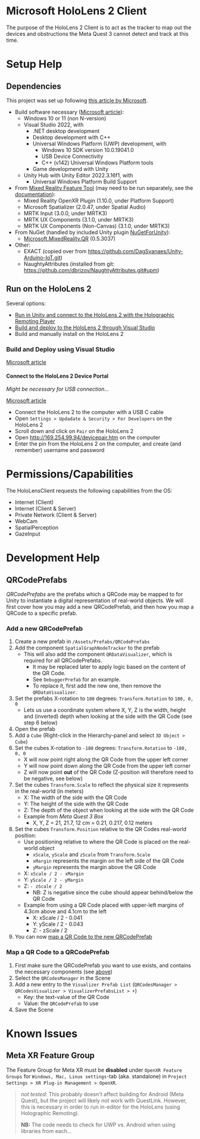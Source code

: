 # Microsoft HoloLens 2 Client

The purpose of the HoloLens 2 Client is to act as the tracker to map out the devices and obstructions the Meta Quest 3 cannot detect and track at this time.


# Setup Help


## Dependencies

This project was set up following [this article by Microsoft](https://learn.microsoft.com/en-us/windows/mixed-reality/mrtk-unity/mrtk3-overview/getting-started/setting-up/setup-new-project).

- Build software necessary ([Microsoft article](https://learn.microsoft.com/en-us/windows/mixed-reality/develop/install-the-tools?tabs=unity)):
  - Windows 10 or 11 (non N-version)
  - Visual Studio 2022, with
    - .NET desktop development
    - Desktop development with C++
    - Universal Windows Platform (UWP) development, with
      - Windows 10 SDK version 10.0.19041.0
      - USB Device Connectivity
      - C++ (v142) Universal Windows Platform tools
    - Game developmend with Unity
  - Unity Hub with Unity Editor 2022.3.16f1, with
    - Universal Windows Platform Build Support
- From [Mixed Reality Feature Tool](https://aka.ms/mrfeaturetool) (may need to be run separately, see the [documentation](https://learn.microsoft.com/en-gb/windows/mixed-reality/develop/unity/welcome-to-mr-feature-tool)):
  - Mixed Reality OpenXR Plugin (1.10.0, under Platform Support)
  - Microsoft Spatializer (2.0.47, under Spatial Audio)
  - MRTK Input (3.0.0, under MRTK3)
  - MRTK UX Components (3.1.0, under MRTK3)
  - MRTK UX Components (Non-Canvas) (3.1.0, under MRTK3)
- From NuGet (handled by included Unity plugin [NuGetForUnity](https://github.com/GlitchEnzo/NuGetForUnity)):
  - [Microsoft.MixedReality.QR](https://www.nuget.org/Packages/Microsoft.MixedReality.QR) (0.5.3037)
- Other:
  - EXACT (copied over from https://github.com/DagSvanaes/Unity-Arduino-IoT.git)
  - NaughtyAttributes (installed from git: https://github.com/dbrizov/NaughtyAttributes.git#upm)


## Run on the HoloLens 2

Several options:

- [Run in Unity and connect to the HoloLens 2 with the Holographic Remoting Player](https://learn.microsoft.com/en-us/windows/mixed-reality/develop/unity/preview-and-debug-your-app?tabs=openxr)
- [Build and deploy to the HoloLens 2 through Visual Studio](#build-and-deploy-using-visual-studio)
- Build and manually install on the HoloLens 2


### Build and Deploy using Visual Studio

[Microsoft article](https://learn.microsoft.com/en-us/windows/mixed-reality/mrtk-unity/mrtk3-overview/test-and-deploy/hololens2-deployment)


#### Connect to the HoloLens 2 Device Portal

_Might be necessary for USB connection..._

[Microsoft article](https://learn.microsoft.com/en-us/windows/mixed-reality/develop/advanced-concepts/using-the-windows-device-portal)

- Connect the HoloLens 2 to the computer with a USB C cable
- Open `Settings > Updadate & Security > For Developers` on the HoloLens 2
- Scroll down and click on `Pair` on the HoloLens 2
- Open http://169.254.99.94/devicepair.htm on the computer
- Enter the pin from the HoloLens 2 on the computer, and create (and remember) username and password


# Permissions/Capabilities

The HoloLensClient requests the following capabilities from the OS:
- Internet (Client)
- Internet (Client & Server)
- Private Network (Client & Server)
- WebCam
- SpatialPerception
- GazeInput


# Development Help


## QRCodePrefabs

_QRCodePrefabs_ are the prefabs which a QRCode may be mapped to for Unity to instantiate a digital representation
of real-world objects. We will first cover how you may add a new QRCodePrefab, and then how you map a QRCode to a
specific prefab.


### Add a new QRCodePrefab

1. Create a new prefab in `/Assets/Prefabs/QRCodePrefabs`
2. Add the component `SpatialGraphNodeTracker` to the prefab
   - This will also add the component `QRDataVisualizer`, which is required for all
     QRCodePrefabs.
     - It may be replaced later to apply logic based on the content of the QR Code.
     - See `DebuggerPrefab` for an example.
     - To replace it, first add the new one, then remove the `QRDataVisualizer`.
3. Set the prefabs X-rotation to `180` degrees: `Transform.Rotation` to `180, 0, 0`
   - Lets us use a coordinate system where X, Y, Z is the width, height and (inverted) depth when looking at the side
     with the QR Code (see step 6 below)
4. Open the prefab
5. Add a `Cube` (Right-click in the Hierarchy-panel and select `3D Object > Cube`)
6. Set the cubes X-rotation to `-180` degrees: `Transform.Rotation` to `-180, 0, 0`
   - X will now point right along the QR Code from the upper left corner
   - Y will now point down along the QR Code from the upper left corner
   - Z will now point __out__ of the QR Code (Z-position will therefore need to be negative, see below)
7. Set the cubes `Transform.Scale` to reflect the physical size it represents in the real-world (in meters)
   - X: The width of the side with the QR Code
   - Y: The height of the side with the QR Code
   - Z: The depth of the object when looking at the side with the QR Code
   - Example from _Meta Quest 3 Box_
     - X, Y, Z = 21, 21.7, 12 cm = 0.21, 0.217, 0.12 meters
8. Set the cubes `Transform.Position` relative to the QR Codes real-world position:
   - Use positioning relative to where the QR Code is placed on the real-world object
     - `xScale`, `yScale` and `zScale` from `Transform.Scale`
     - `xMargin` represents the margin on the left side of the QR Code
     - `yMargin` represents the margin above the QR Code
   - X: `xScale / 2 - xMargin`
   - Y: `yScale / 2 - yMargin`
   - Z: `- zScale / 2`
     - NB: Z is negative since the cube should appear behind/below the QR Code
   - Example from using a QR Code placed with upper-left margins of 4.3cm above and 4.1cm to the left
     - X: xScale / 2 - 0.041
     - Y: yScale / 2 - 0.043
     - Z: - zScale / 2
9. You can now [map a QR Code to the new QRCodePrefab](#map-a-qr-code-to-a-qrcodeprefab)

### Map a QR Code to a QRCodePrefab

1. First make sure the QRCodePrefab you want to use exists, and contains the necessary components
   (see [above](#add-a-new-qrcodeprefab))
2. Select the `QRCodesManager` in the Scene
3. Add a new entry to the `Visualizer Prefab List` (`QRCodesManager > QRCodesVisualizer > VisualizerPrefabsList > +`)
   - Key: the text-value of the QR Code
   - Value: the `QRCodePrefab` to use
4. Save the Scene


# Known Issues


## Meta XR Feature Group

The Feature Group for Meta XR must be __disabled__ under `OpenXR Feature Groups` for `Windows, Mac, Linux settings`-tab (aka. standalone) in `Project Settings > XR Plug-in Management > OpenXR`.

> _not tested_: This probably doesn't affect building for Android (Meta Quest), but the project will likely not work with QuestLink.
> However, this is necessary in order to run in-editor for the HoloLens (using Holographic Remoting).
>
> __NB:__ The code needs to check for UWP vs. Android when using libraries from each...
